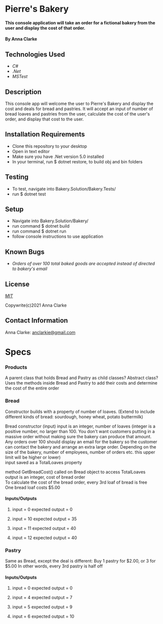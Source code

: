 # Pierre's Bakery

#### This console application will take an order for a fictional bakery from the user and display the cost of that order.

#### By Anna Clarke

## Technologies Used

* _C#_
* _.Net_
* _MSTest_

## Description

This console app will welcome the user to Pierre's Bakery and display the cost and deals for bread and pastries. It will accept an input of number of bread loaves and pastries from the user, calculate the cost of the user's order, and display that cost to the user.

## Installation Requirements

* Clone this repository to your desktop
* Open in text editor
* Make sure you have .Net version 5.0 installed
* In your terminal, run $ dotnet restore, to build obj and bin folders

## Testing

* To test, navigate into Bakery.Solution/Bakery.Tests/
* run $ dotnet test

## Setup

* Navigate into Bakery.Solution/Bakery/
* run command $ dotnet build
* run command $ dotnet run
* follow console instructions to use application

## Known Bugs

* _Orders of over 100 total baked goods are accepted instead of directed to bakery's email_

## License

_[MIT](https://opensource.org/licenses/MIT)_

Copywrite(c)2021 Anna Clarke

## Contact Information

Anna Clarke: anclarkie@gmail.com

# Specs

### Products

A parent class that holds Bread and Pastry as child classes? Abstract class? Uses the methods inside Bread and Pastry to add their costs and determine the cost of the entire order

### Bread

Constructor builds with a property of number of loaves. (Extend to include different kinds of bread: sourdough, honey wheat, potato buttermilk)

Bread constructor (input)
input is an integer, number of loaves (integer is a positive number, no larger than 100.
You don't want customers putting in a massive order without making sure the bakery can produce that amount.
Any orders over 100 should display an email for the bakery so the customer can contact the bakery and arrange an extra large order.
Depending on the size of the bakery, number of employees, number of orders etc. this upper limit will be higher or lower)  
input saved as a TotalLoaves property

method GetBreadCost()
called on Bread object to access TotalLoaves
output is an integer, cost of bread order  
To calculate the cost of the bread order, every 3rd loaf of bread is free  
One bread loaf costs $5.00

#### Inputs/Outputs

1. input = 0
   expected output = 0

2. input = 10
   expected output = 35

3. input = 11
   expected output = 40

4. input = 12
   expected output = 40

### Pastry

Same as Bread, except the deal is different: Buy 1 pastry for $2.00, or 3 for $5.00
In other words, every 3rd pastry is half off

#### Inputs/Outputs

1. input = 0
   expected output = 0

2. input = 4
   expected output = 7

3. input = 5
   expected output = 9

4. input = 6
   expected output = 10
